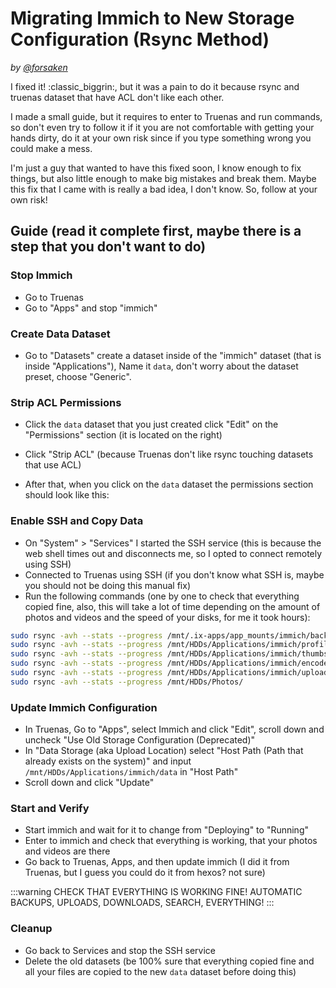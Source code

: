 # Migrating Immich to New Storage Configuration (Rsync Method)

*by [@forsaken](https://hub.hexos.com/profile/17319-forsaken/)*

I fixed it! :classic_biggrin:, but it was a pain to do it because rsync and truenas dataset that have ACL don't like each other.

I made a small guide, but it requires to enter to Truenas and run commands, so don't even try to follow it if it you are not comfortable with getting your hands dirty, do it at your own risk since if you type something wrong you could make a mess.

I'm just a guy that wanted to have this fixed soon, I know enough to fix things, but also little enough to make big mistakes and break them. Maybe this fix that I came with is really a bad idea, I don't know. So, follow at your own risk!

## Guide (read it complete first, maybe there is a step that you don't want to do)

### Stop Immich

- Go to Truenas
- Go to "Apps" and stop "immich"

### Create Data Dataset

- Go to "Datasets" create a dataset inside of the "immich" dataset (that is inside "Applications"), Name it `data`, don't worry about the dataset preset, choose "Generic".

### Strip ACL Permissions

- Click the `data` dataset that you just created click "Edit" on the "Permissions" section (it is located on the right)
- Click "Strip ACL" (because Truenas don't like rsync touching datasets that use ACL)

- After that, when you click on the `data` dataset the permissions section should look like this:

### Enable SSH and Copy Data

- On "System" > "Services" I started the SSH service (this is because the web shell times out and disconnects me, so I opted to connect remotely using SSH)
- Connected to Truenas using SSH (if you don't know what SSH is, maybe you should not be doing this manual fix)
- Run the following commands (one by one to check that everything copied fine, also, this will take a lot of time depending on the amount of photos and videos and the speed of your disks, for me it took hours):

```bash
sudo rsync -avh --stats --progress /mnt/.ix-apps/app_mounts/immich/backups/       /mnt/HDDs/Applications/immich/data/backups/
sudo rsync -avh --stats --progress /mnt/HDDs/Applications/immich/profile/         /mnt/HDDs/Applications/immich/data/profile/
sudo rsync -avh --stats --progress /mnt/HDDs/Applications/immich/thumbs/          /mnt/HDDs/Applications/immich/data/thumbs/
sudo rsync -avh --stats --progress /mnt/HDDs/Applications/immich/encoded_videos/  /mnt/HDDs/Applications/immich/data/encoded-video/
sudo rsync -avh --stats --progress /mnt/HDDs/Applications/immich/uploads/         /mnt/HDDs/Applications/immich/data/upload/
sudo rsync -avh --stats --progress /mnt/HDDs/Photos/                              /mnt/HDDs/Applications/immich/data/library/
```

### Update Immich Configuration

- In Truenas, Go to "Apps", select Immich and click "Edit", scroll down and uncheck "Use Old Storage Configuration (Deprecated)"
- In "Data Storage (aka Upload Location) select "Host Path (Path that already exists on the system)" and input `/mnt/HDDs/Applications/immich/data` in "Host Path"
- Scroll down and click "Update"

### Start and Verify

- Start immich and wait for it to change from "Deploying" to "Running"
- Enter to immich and check that everything is working, that your photos and videos are there
- Go back to Truenas, Apps, and then update immich (I did it from Truenas, but I guess you could do it from hexos? not sure)

:::warning CHECK THAT EVERYTHING IS WORKING FINE!
AUTOMATIC BACKUPS, UPLOADS, DOWNLOADS, SEARCH, EVERYTHING!
:::

### Cleanup

- Go back to Services and stop the SSH service
- Delete the old datasets (be 100% sure that everything copied fine and all your files are copied to the new `data` dataset before doing this)

